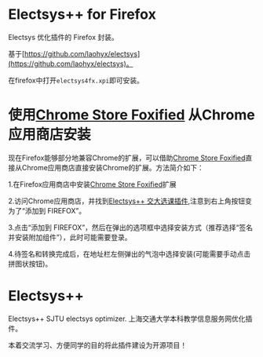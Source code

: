 Electsys++ for Firefox
========

Electsys 优化插件的 Firefox 封装。

基于[https://github.com/laohyx/electsys](https://github.com/laohyx/electsys)。

在firefox中打开`electsys4fx.xpi`即可安装。

使用[Chrome Store Foxified](https://addons.mozilla.org/en-US/firefox/addon/chrome-store-foxified/) 从Chrome应用商店安装
========

现在Firefox能够部分地兼容Chrome的扩展，可以借助[Chrome Store Foxified](https://addons.mozilla.org/en-US/firefox/addon/chrome-store-foxified/)直接从Chrome应用商店直接安装Chrome的扩展。方法简介如下：

1.在Firefox应用商店中安装[Chrome Store Foxified](https://addons.mozilla.org/en-US/firefox/addon/chrome-store-foxified/)扩展

2.访问Chrome应用商店，并找到[Electsys++ 交大选课插件](https://chrome.google.com/webstore/detail/electsys%2B%2B-%E4%BA%A4%E5%A4%A7%E9%80%89%E8%AF%BE%E6%8F%92%E4%BB%B6/ilmpacenmcgknoogkhpigakpoocpjmpl?hl=zh-CN),注意到右上角按钮变为了“添加到 FIREFOX”。

3.点击“添加到 FIREFOX”，然后在弹出的选项框中选择安装方式（推荐选择“签名并安装附加组件”），此时可能需要登录。

4.待签名和转换完成后，在地址栏左侧弹出的气泡中选择安装(可能需要手动点击拼图状按钮)。

Electsys++
========

Electsys++ SJTU electsys optimizer.
上海交通大学本科教学信息服务网优化插件。

本着交流学习、方便同学的目的将此插件建设为开源项目！
